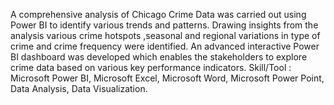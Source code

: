 A comprehensive analysis of Chicago Crime Data was carried out using Power BI  to identify various trends and patterns.
Drawing insights from the analysis various crime hotspots ,seasonal and regional variations in type of crime and crime frequency were identified.
An advanced interactive Power BI  dashboard  was developed which enables the stakeholders to explore crime data based on various key performance indicators.
Skill/Tool : Microsoft Power BI, Microsoft Excel, Microsoft Word, Microsoft Power Point, Data Analysis, Data Visualization.
